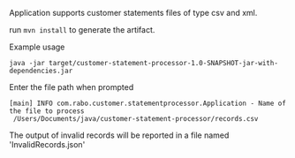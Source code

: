 Application supports customer statements files of type csv and xml. 

run `mvn install` to generate the artifact.

Example usage

```java -jar target/customer-statement-processor-1.0-SNAPSHOT-jar-with-dependencies.jar```
 
Enter the file path when prompted 

```
[main] INFO com.rabo.customer.statementprocessor.Application - Name of the file to process
 /Users/Documents/java/customer-statement-processor/records.csv
```

The output of invalid records will be reported in a file named 'InvalidRecords.json'
